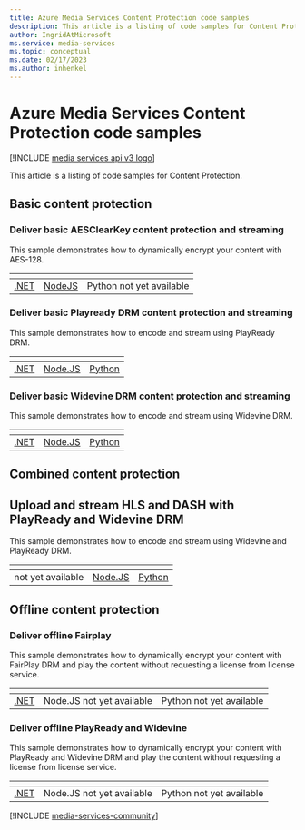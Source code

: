 ```yaml
---
title: Azure Media Services Content Protection code samples
description: This article is a listing of code samples for Content Protection.
author: IngridAtMicrosoft
ms.service: media-services
ms.topic: conceptual
ms.date: 02/17/2023
ms.author: inhenkel
---
```


# Azure Media Services Content Protection code samples

[!INCLUDE [media services api v3 logo](../includes/v3-hr.md)]

This article is a listing of code samples for Content Protection.

## Basic content protection

### Deliver basic AESClearKey content protection and streaming

This sample demonstrates how to dynamically encrypt your content with AES-128.

| &#32; | &#32; | &#32; |
| ---- | ------- | ------ |
| [.NET](https://github.com/Azure-Samples/media-services-v3-dotnet/tree/main/ContentProtection/BasicAESClearKey) | [NodeJS](https://github.com/Azure-Samples/media-services-v3-node-tutorials/blob/main/Streaming/StreamFileWithAESClearKey/index.ts) | Python not yet available |

### Deliver basic Playready DRM content protection and streaming

This sample demonstrates how to encode and stream using PlayReady DRM.

| &#32; | &#32; | &#32; |
| ---- | ------- | ------ |
|[.NET](https://github.com/Azure-Samples/media-services-v3-dotnet/tree/main/ContentProtection/BasicPlayReady) | [Node.JS](https://github.com/Azure-Samples/media-services-v3-node-tutorials/blob/main/ContentProtection/BasicPlayReady/index.ts) | [Python](https://github.com/Azure-Samples/media-services-v3-python/blob/main/ContentProtection/BasicPlayReady/basic-play-ready-helper.py) |

### Deliver basic Widevine DRM content protection and streaming

This sample demonstrates how to encode and stream using Widevine DRM.

| &#32; | &#32; | &#32; |
| ---- | ------- | ------ |
| [.NET](https://github.com/Azure-Samples/media-services-v3-dotnet/tree/main/ContentProtection/BasicWidevine) | [Node.JS](https://github.com/Azure-Samples/media-services-v3-node-tutorials/blob/main/ContentProtection/BasicWidevine/index.ts) | [Python](https://github.com/Azure-Samples/media-services-v3-python/blob/main/ContentProtection/BasicWidevine/basic-widevine-helper.py) |

## Combined content protection

## Upload and stream HLS and DASH with PlayReady and Widevine DRM

This sample demonstrates how to encode and stream using Widevine and PlayReady DRM.

| &#32; | &#32; | &#32; |
| ---- | ------- | ------ |
| not yet available | [Node.JS](https://github.com/Azure-Samples/media-services-v3-node-tutorials/blob/main/Streaming/StreamFilesWithDRMSample/index.ts) | [Python](https://github.com/Azure-Samples/media-services-v3-python/blob/main/Streaming/StreamFilesWithDRM/stream-files-with-drm-sample.py) |

## Offline content protection

### Deliver offline Fairplay

This sample demonstrates how to dynamically encrypt your content with FairPlay DRM and play the content without requesting a license from license service.

| &#32; | &#32; | &#32; |
| ---- | ------- | ------ |
| [.NET](https://github.com/Azure-Samples/media-services-v3-dotnet/tree/main/ContentProtection/OfflineFairPlay) | Node.JS not yet available | Python not yet available |

### Deliver offline PlayReady and Widevine

This sample demonstrates how to dynamically encrypt your content with PlayReady and Widevine DRM and play the content without requesting a license from license service.

| &#32; | &#32; | &#32; |
| ---- | ------- | ------ |
| [.NET](https://github.com/Azure-Samples/media-services-v3-dotnet/tree/main/ContentProtection/OfflinePlayReadyAndWidevine) | Node.JS not yet available | Python not yet available |

[!INCLUDE [media-services-community](../includes/media-services-community.md)]
